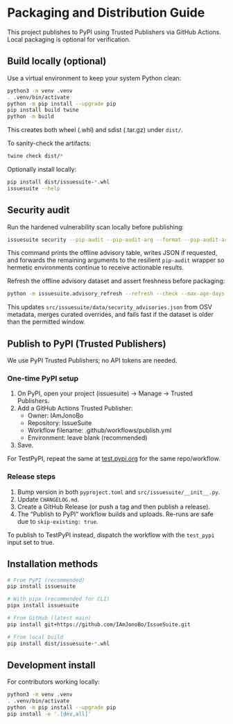 # Packaging and Distribution Guide

This project publishes to PyPI using Trusted Publishers via GitHub Actions. Local packaging is optional for verification.

## Build locally (optional)

Use a virtual environment to keep your system Python clean:

```bash
python3 -m venv .venv
. .venv/bin/activate
python -m pip install --upgrade pip
pip install build twine
python -m build
```

This creates both wheel (.whl) and sdist (.tar.gz) under `dist/`.

To sanity-check the artifacts:

```bash
twine check dist/*
```

Optionally install locally:

```bash
pip install dist/issuesuite-*.whl
issuesuite --help
```

## Security audit

Run the hardened vulnerability scan locally before publishing:

```bash
issuesuite security --pip-audit --pip-audit-arg --format --pip-audit-arg json
```

This command prints the offline advisory table, writes JSON if requested, and forwards the remaining arguments to the resilient `pip-audit` wrapper so hermetic environments continue to receive actionable results.

Refresh the offline advisory dataset and assert freshness before packaging:

```bash
python -m issuesuite.advisory_refresh --refresh --check --max-age-days 30
```

This updates `src/issuesuite/data/security_advisories.json` from OSV metadata, merges curated overrides, and fails fast if the dataset is older than the permitted window.

## Publish to PyPI (Trusted Publishers)

We use PyPI Trusted Publishers; no API tokens are needed.

### One-time PyPI setup

1. On PyPI, open your project (issuesuite) → Manage → Trusted Publishers.
2. Add a GitHub Actions Trusted Publisher:
   - Owner: IAmJonoBo
   - Repository: IssueSuite
   - Workflow filename: .github/workflows/publish.yml
   - Environment: leave blank (recommended)
3. Save.

For TestPyPI, repeat the same at [test.pypi.org](https://test.pypi.org/) for the same repo/workflow.

### Release steps

1. Bump version in both `pyproject.toml` and `src/issuesuite/__init__.py`.
2. Update `CHANGELOG.md`.
3. Create a GitHub Release (or push a tag and then publish a release).
4. The “Publish to PyPI” workflow builds and uploads. Re-runs are safe due to `skip-existing: true`.

To publish to TestPyPI instead, dispatch the workflow with the `test_pypi` input set to true.

## Installation methods

```bash
# From PyPI (recommended)
pip install issuesuite

# With pipx (recommended for CLI)
pipx install issuesuite

# From GitHub (latest main)
pip install git+https://github.com/IAmJonoBo/IssueSuite.git

# From local build
pip install dist/issuesuite-*.whl
```

## Development install

For contributors working locally:

```bash
python3 -m venv .venv
. .venv/bin/activate
python -m pip install --upgrade pip
pip install -e '.[dev,all]'
```
